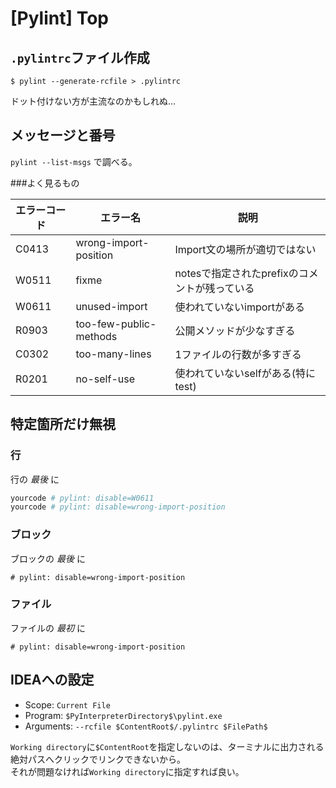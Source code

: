 # [Pylint] Top


`.pylintrc`ファイル作成
-----------------------

```
$ pylint --generate-rcfile > .pylintrc
```

ドット付けない方が主流なのかもしれぬ...


メッセージと番号
----------------

`pylint --list-msgs` で調べる。

###よく見るもの

| エラーコード |        エラー名        |                     説明                      |
| ------------ | ---------------------- | --------------------------------------------- |
| C0413        | wrong-import-position  | Import文の場所が適切ではない                  |
| W0511        | fixme                  | notesで指定されたprefixのコメントが残っている |
| W0611        | unused-import          | 使われていないimportがある                    |
| R0903        | too-few-public-methods | 公開メソッドが少なすぎる                      |
| C0302        | too-many-lines         | 1ファイルの行数が多すぎる                     |
| R0201        | no-self-use            | 使われていないselfがある(特にtest)            |


特定箇所だけ無視
--------------

### 行

行の *最後* に

```bash
yourcode # pylint: disable=W0611
yourcode # pylint: disable=wrong-import-position
```

### ブロック

ブロックの *最後* に

```
# pylint: disable=wrong-import-position
```

### ファイル

ファイルの *最初* に

```
# pylint: disable=wrong-import-position
```


IDEAへの設定
------------

* Scope: `Current File`
* Program: `$PyInterpreterDirectory$\pylint.exe`
* Arguments: `--rcfile $ContentRoot$/.pylintrc $FilePath$`

`Working directory`に`$ContentRoot`を指定しないのは、ターミナルに出力される絶対パスへクリックでリンクできないから。  
それが問題なければ`Working directory`に指定すれば良い。
